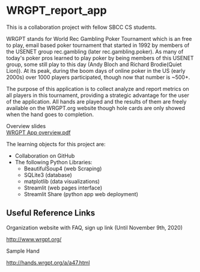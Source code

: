 # WRGPT_report_app
 
This is a collaboration project with fellow SBCC CS students.  

WRGPT stands for World Rec Gambling Poker Tournament which is an free to play, email based poker tournament that started in 1992 by members of the USENET group rec.gambling (later rec.gambling.poker).  As many of today's poker pros learned to play poker by being members of this USENET group, some still play to this day (Andy Bloch and Richard Brodie(Quiet Lion)).  At its peak, during the boom days of online poker in the US (early 2000s) over 1000 players participated, though now that number is ~500+.

The purpose of this application is to collect analyze and report metrics on all players in this tournament, providing a strategic advantage for the user of the application.  All hands are played and the results of them are freely available on the WRGPT.org website though hole cards are only showed when the hand goes to completion.

Overview slides  
[WRGPT App overview.pdf](WRGPT%20App%20overview.pdf)

The learning objects for this project are:
- Collaboration on GitHub
- The following Python Libraries:
  - BeautifulSoup4 (web Scraping)
  - SQLite3 (database)
  - matplotlib (data visualizations)
  - Streamlit (web pages interface)
  - Streamlit Share (python app web deployment)

## Useful Reference Links
Organization website with FAQ, sign up link (Until November 9th, 2020)

http://www.wrgpt.org/

Sample Hand

http://hands.wrgpt.org/a/a47.html

